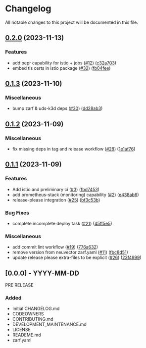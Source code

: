 # Changelog

All notable changes to this project will be documented in this file.

## [0.2.0](https://github.com/defenseunicorns/uds-core/compare/v0.1.3...v0.2.0) (2023-11-13)


### Features

* add pepr capability for istio + jobs ([#12](https://github.com/defenseunicorns/uds-core/issues/12)) ([c32a703](https://github.com/defenseunicorns/uds-core/commit/c32a70390f443c90796978ad4c42bbb4b17eb226))
* embed tls certs in istio package ([#32](https://github.com/defenseunicorns/uds-core/issues/32)) ([fb04fee](https://github.com/defenseunicorns/uds-core/commit/fb04feec9657f449366389a0e0a474a8cdeecb2c))

## [0.1.3](https://github.com/defenseunicorns/uds-core/compare/v0.1.2...v0.1.3) (2023-11-10)


### Miscellaneous

* bump zarf & uds-k3d deps ([#30](https://github.com/defenseunicorns/uds-core/issues/30)) ([dd28ab3](https://github.com/defenseunicorns/uds-core/commit/dd28ab3acd163aaccdfb76fbf9726c02a2ff0050))

## [0.1.2](https://github.com/defenseunicorns/uds-core/compare/v0.1.1...v0.1.2) (2023-11-09)


### Miscellaneous

* fix missing deps in tag and release workflow ([#28](https://github.com/defenseunicorns/uds-core/issues/28)) ([1e1af76](https://github.com/defenseunicorns/uds-core/commit/1e1af762e8eb1dd331cbd681e48ecc95ec3184d2))

## [0.1.1](https://github.com/defenseunicorns/uds-core/compare/v0.1.0...v0.1.1) (2023-11-09)


### Features

* Add istio and preliminary ci ([#3](https://github.com/defenseunicorns/uds-core/issues/3)) ([fbd7453](https://github.com/defenseunicorns/uds-core/commit/fbd745392340dbc978b27f0d321f3375882c1c40))
* add prometheus-stack (monitoring) capability ([#2](https://github.com/defenseunicorns/uds-core/issues/2)) ([e438ab6](https://github.com/defenseunicorns/uds-core/commit/e438ab6089bc9d8c6640fa002285d38ddc3022df))
* release-please integration ([#25](https://github.com/defenseunicorns/uds-core/issues/25)) ([bf3c53b](https://github.com/defenseunicorns/uds-core/commit/bf3c53b2ddac4e02e31aa3429029dd9f1c9595e3))


### Bug Fixes

* complete incomplete deploy task ([#21](https://github.com/defenseunicorns/uds-core/issues/21)) ([45ff5e5](https://github.com/defenseunicorns/uds-core/commit/45ff5e5d7b6a50cdfcfabb174349ab539a8accd9))


### Miscellaneous

* add commit lint workflow ([#19](https://github.com/defenseunicorns/uds-core/issues/19)) ([776a632](https://github.com/defenseunicorns/uds-core/commit/776a6325821329b2cbd97da2f40a30447cd48efc))
* remove version from neuvector zarf.yaml ([#11](https://github.com/defenseunicorns/uds-core/issues/11)) ([fbc8d51](https://github.com/defenseunicorns/uds-core/commit/fbc8d51e2b4146d394184d7596cd9a54219dc001))
* update release please extra-files to be explicit ([#26](https://github.com/defenseunicorns/uds-core/issues/26)) ([23f4999](https://github.com/defenseunicorns/uds-core/commit/23f49995771fb05cd18e7a077bf90e86ca5b7471))

## [0.0.0] - YYYY-MM-DD
PRE RELEASE

### Added
- Initial CHANGELOG.md
- CODEOWNERS
- CONTRIBUTING.md
- DEVELOPMENT_MAINTENANCE.md
- LICENSE
- READEME.md
- zarf.yaml

